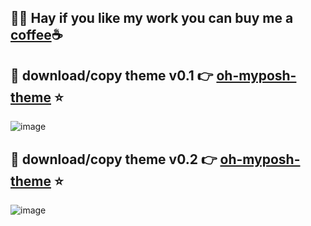 ## 🙋‍♂️ Hay if you like my work you can buy me a [coffee](https://www.buymeacoffee.com/pushon)☕

## 🐣 download/copy theme v0.1 👉 [oh-myposh-theme](https://github.com/mhimranhossain/pushon-oh-myposh-theme/blob/88a783f6f3a2614876e18f758f1ca22286d9e622/pushon.opm.json) ⭐

![image](https://user-images.githubusercontent.com/50992812/151369611-42641c72-e92b-4474-8c2c-959279ddba95.png)

## 🐣 download/copy theme v0.2 👉 [oh-myposh-theme](https://github.com/mhimranhossain/pushon-oh-myposh-theme/blob/e8c3411111ce004a3250a570d370f9107084ff40/pushon2.opm.json) ⭐

![image](https://user-images.githubusercontent.com/50992812/151379892-7651e22e-8f95-4e74-8969-d290a54b60ec.png)
